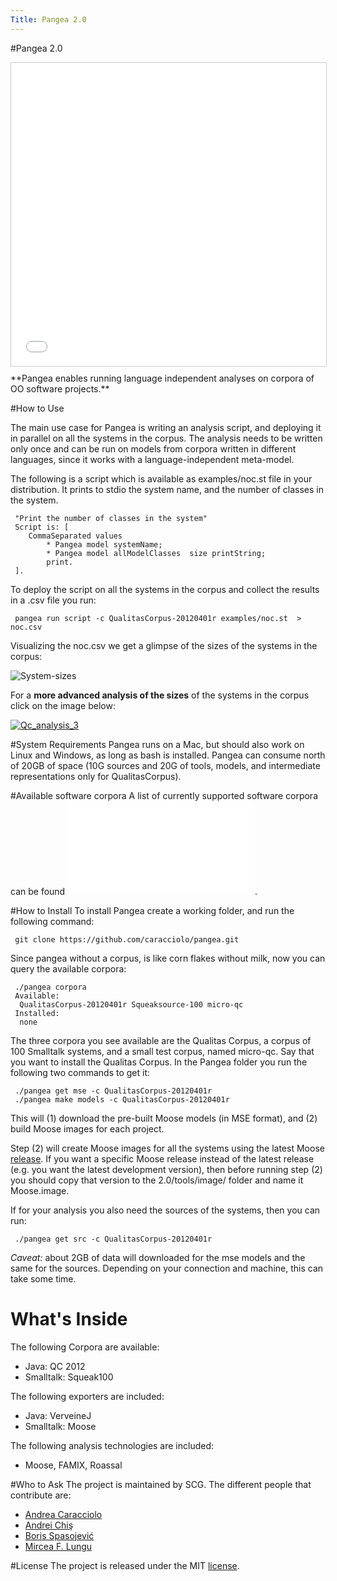```yaml
---
Title: Pangea 2.0
---
```

#Pangea 2.0
<iframe src="//www.slideshare.net/slideshow/embed_code/39626851" width="595" height="485" frameborder="0" marginwidth="0" marginheight="0" scrolling="no" style="border:1px solid #CCC; border-width:1px; margin-bottom:5px; max-width: 100%;" allowfullscreen> </iframe> <div style="margin-bottom:5px"> 
</div>
**Pangea enables running language independent analyses on corpora of OO software projects.** 


#How to Use

The main use case for Pangea is writing an analysis script, and deploying it in parallel on all the systems in the corpus. The analysis needs to be written only once and can be run on models from corpora written in different languages, since it works with a language-independent meta-model.

The following is a script which is available as examples/noc.st file in your distribution. It prints to stdio the system name, and the number of classes in the system. 

```
 "Print the number of classes in the system"
 Script is: [ 
	CommaSeparated values
		* Pangea model systemName;
		* Pangea model allModelClasses  size printString;
		print.
 ].
```


To deploy the script on all the systems in the corpus and collect the results in a .csv file you run: 

```
 pangea run script -c QualitasCorpus-20120401r examples/noc.st  > noc.csv
```

Visualizing the noc.csv we get a glimpse of the sizes of the systems in the corpus: 

![System-sizes](%assets_url%/files/ee/6m6p1pk3otactrxmxymrgvlbsxmaxb/Screen-Shot-2014-04-17-at-14.40.57.png)

For a **more advanced analysis of the sizes** of the systems in the corpus click on the image below: 

[![Qc_analysis_3](%assets_url%/files/a3/w7s4yjgny7zoxk415ezl3b4jx5ygv9/chart_qc_metrics_3.png)](%base_url%/staff/merino/QCAnalysis)



#System Requirements
Pangea runs on a Mac, but should also work on Linux and Windows, as long as bash is installed.
Pangea can consume north of 20GB of space (10G sources and 20G of tools, models, and intermediate representations only for QualitasCorpus).

#Available software corpora
A list of currently supported software corpora can be found ![here](%base_url%/pangea/2.0/data/content.txt). 


#How to Install
To install Pangea create a working folder, and run the following command: 

```
 git clone https://github.com/caracciolo/pangea.git
```

Since pangea without a corpus, is like corn flakes without milk, now you can query the available corpora: 

```
 ./pangea corpora
 Available: 
  QualitasCorpus-20120401r Squeaksource-100 micro-qc
 Installed: 
  none
```

The three corpora you see available are the Qualitas Corpus, a corpus of 100 Smalltalk systems, and a small test corpus, named micro-qc. Say that you want to install the Qualitas Corpus. In the Pangea folder you run the following two commands to get it:

```
 ./pangea get mse -c QualitasCorpus-20120401r
 ./pangea make models -c QualitasCorpus-20120401r 
```

This will (1) download the pre-built Moose models (in MSE format), and (2) build Moose images for each project. 

Step (2) will create Moose images for all the systems using the latest Moose [release](http://www.moosetechnology.org/download). If you want a specific Moose release instead of the latest release (e.g. you want the latest development version), then before running step (2) you should copy that version to the 2.0/tools/image/ folder and name it Moose.image. 

If for your analysis you also need the sources of the systems, then you can run: 

```
 ./pangea get src -c QualitasCorpus-20120401r
```

*Caveat:* about 2GB of data will downloaded for the mse models and the same for the sources. Depending on your connection and machine, this can take some time.





# What's Inside
The following Corpora are available:

-  Java: QC 2012
-  Smalltalk: Squeak100

The following exporters are included: 

-  Java: VerveineJ
-  Smalltalk: Moose

The following analysis technologies are included:

-  Moose, FAMIX, Roassal



#Who to Ask
The project is maintained by SCG. The different people that contribute are: 

-  [Andrea Caracciolo](%base_url%/staff/Caracciolo) 
-  [Andrei Chiş](%base_url%/staff/andreichis) 
-  [Boris Spasojević](%base_url%/staff/Boris-Spasojevic)
-  [Mircea F. Lungu](%base_url%/staff/mircea)

#License
The project is released under the MIT [license](https://raw.githubusercontent.com/caracciolo/pangea/master/LICENSE.txt).
